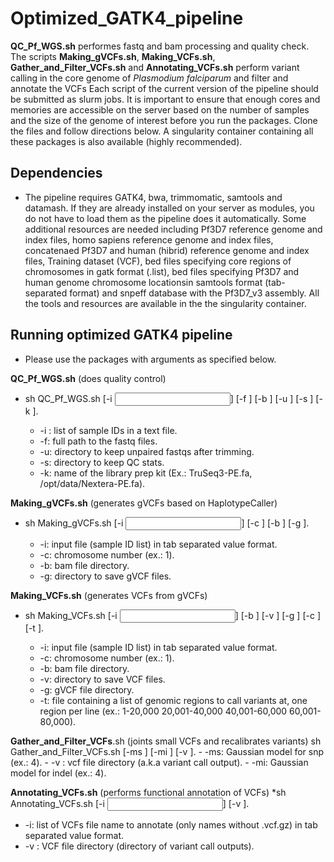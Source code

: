 # Optimized_GATK4_pipeline
**QC_Pf_WGS.sh** performes fastq and bam processing and quality check. 
The scripts **Making_gVCFs.sh**, **Making_VCFs.sh**, **Gather_and_Filter_VCFs.sh** and **Annotating_VCFs.sh** perform variant calling in the core genome of _Plasmodium falciparum_ and filter and annotate the VCFs
Each script of the current version of the pipeline should be submitted as slurm jobs. 
It is important to ensure that enough cores and memories are accessible on the server based on the number of samples and the size of the genome of interest before you run the packages. Clone the files and follow directions below.
A singularity container containing all these packages is also available (highly recommended).

## Dependencies

* The pipeline requires GATK4, bwa, trimmomatic, samtools and datamash. If they are already installed on your server as modules, you do not have to load them as the pipeline does it automatically. Some additional resources are needed including Pf3D7 reference genome and index files, homo sapiens reference genome and index files, concatenaed Pf3D7 and human (hibrid) reference genome and index files, Training dataset (VCF), bed files specifying core regions of chromosomes in gatk format (.list), bed files specifying Pf3D7 and human genome chromosome locationsin samtools format (tab-separated format) and snpeff database with the Pf3D7_v3 assembly. All the tools and resources are available in the the singularity container.

## Running optimized GATK4 pipeline
* Please use the packages with arguments as specified below. 

**QC_Pf_WGS.sh** (does quality control)
* sh QC_Pf_WGS.sh [-i <input list>] [-f <fastq directory>] [-b <bam directory>] [-u <unpaired directory>] [-s <stat directory>] [-k <kit name>].
 
  -  -i : list of sample IDs in a text file.
  -  -f: full path to the fastq files.
  -  -u: directory to keep unpaired fastqs after trimming.
  -  -s: directory to keep QC stats.
  -  -k: name of the library prep kit (Ex.: TruSeq3-PE.fa, /opt/data/Nextera-PE.fa).

 
**Making_gVCFs.sh** (generates gVCFs based on HaplotypeCaller)
* sh Making_gVCFs.sh [-i <input>] [-c <chromosome number>] [-b <bam directory>] [-g <gVCF directory>].
  - -i: input file (sample ID list) in tab separated value format.
  - -c: chromosome number (ex.: 1).
  - -b: bam file directory.
  - -g: directory to save gVCF files.


**Making_VCFs.sh** (generates VCFs from gVCFs)
* sh Making_VCFs.sh [-i <input>] [-b <bam directory>] [-v <VCF directory>] [-g <gVCF directory>] [-c <chromosome number>] [-t <region>].
   - -i: input file (sample ID list) in tab separated value format.
   - -c: chromosome number (ex.: 1).
   - -b: bam file directory.
   - -v: directory to save VCF files.
   - -g: gVCF file directory.
   - -t: file containing a list of genomic regions to call variants at, one region per line (ex.: 1-20,000  20,001-40,000 40,001-60,000 60,001-80,000).
 
 
 **Gather_and_Filter_VCFs**.sh (joints small VCFs and recalibrates variants)
 sh Gather_and_Filter_VCFs.sh [-ms <Gaussian model for snp>] [-mi <Gaussian model for indel>] [-v <VCF directory>].
    - -ms: Gaussian model for snp (ex.: 4).
    - -v : vcf file directory (a.k.a variant call output).
    - -mi: Gaussian model for indel (ex.: 4).
 
 
**Annotating_VCFs.sh** (performs functional annotation of VCFs)
 *sh  Annotating_VCFs.sh [-i <input>] [-v <VCF directory>].
   - -i: list of VCFs file name to annotate (only names without .vcf.gz) in tab separated value format.
   - -v : VCF file directory (directory of variant call outputs).
